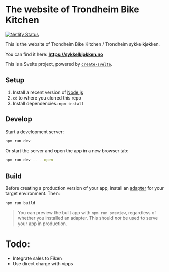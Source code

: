 # The website of Trondheim Bike Kitchen
[![Netlify Status](https://api.netlify.com/api/v1/badges/ae31624e-c928-4f86-83db-15728b188e15/deploy-status)](https://app.netlify.com/sites/hardcore-panini-a7e5bc/deploys)

This is the website of Trondheim Bike Kitchen / Trondheim sykkelkjøkken.

You can find it here: **https://sykkelkjokken.no**

This is a Svelte project, powered by [`create-svelte`](https://github.com/sveltejs/kit/tree/master/packages/create-svelte).

## Setup

1. Install a recent version of [Node.js](https://nodejs.org/en)
1. `cd` to where you cloned this repo
1. Install dependencies: `npm install`

## Develop

Start a development server:

```sh
npm run dev
```

Or start the server and open the app in a new browser tab:

```sh
npm run dev -- --open
```

## Build

Before creating a production version of your app, install an [adapter](https://kit.svelte.dev/docs#adapters) for your target environment. Then:

```bash
npm run build
```

> You can preview the built app with `npm run preview`, regardless of whether you installed an adapter. This should _not_ be used to serve your app in production.


# Todo:
* Integrate sales to Fiken
* Use direct charge with vipps

